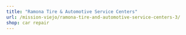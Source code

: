 ```yaml
---
title: "Ramona Tire & Automotive Service Centers"
url: /mission-viejo/ramona-tire-and-automotive-service-centers-3/
shop: car repair
---
```


